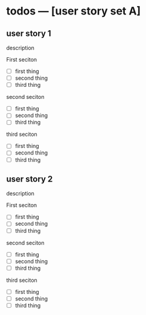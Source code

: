 # todos — [user story set A]

## user story 1
description

First seciton
-[ ] first thing
-[ ] second thing
-[ ] third thing

second seciton
-[ ] first thing
-[ ] second thing
-[ ] third thing

third seciton
-[ ] first thing
-[ ] second thing
-[ ] third thing

## user story 2
description

First seciton
-[ ] first thing
-[ ] second thing
-[ ] third thing

second seciton
-[ ] first thing
-[ ] second thing
-[ ] third thing

third seciton
-[ ] first thing
-[ ] second thing
-[ ] third thing
